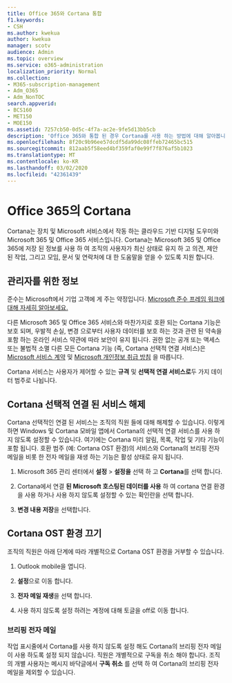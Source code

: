 ```yaml
---
title: Office 365와 Cortana 통합
f1.keywords:
- CSH
ms.author: kwekua
author: kwekua
manager: scotv
audience: Admin
ms.topic: overview
ms.service: o365-administration
localization_priority: Normal
ms.collection:
- M365-subscription-management
- Adm_O365
- Adm_NonTOC
search.appverid:
- BCS160
- MET150
- MOE150
ms.assetid: 7257cb50-0d5c-4f7a-ac2e-9fe5d13bb5cb
description: 'Office 365와 통합 된 경우 Cortana를 사용 하는 방법에 대해 알아봅니다. 관리 센터에서 Cortana를 해제 하 여 조직의 데이터에 대 한 액세스를 제한할 수 있습니다. '
ms.openlocfilehash: 8f20c9b96ee57dcdf5da99dc08ffeb72465bc515
ms.sourcegitcommit: 812aab5f58eed4bf359faf0e99f7f876af5b1023
ms.translationtype: MT
ms.contentlocale: ko-KR
ms.lasthandoff: 03/02/2020
ms.locfileid: "42361439"
---
```

# <a name="cortana-in-office-365"></a>Office 365의 Cortana

Cortana는 장치 및 Microsoft 서비스에서 작동 하는 클라우드 기반 디지털 도우미와 Microsoft 365 및 Office 365 서비스입니다. Cortana는 Microsoft 365 및 Office 365에 저장 된 정보를 사용 하 여 조직의 사용자가 최신 상태로 유지 하 고 의견, 제안 된 작업, 그리고 모임, 문서 및 연락처에 대 한 도움말을 얻을 수 있도록 지원 합니다.
  
## <a name="info-for-admins"></a>관리자를 위한 정보

준수는 Microsoft에서 기업 고객에 게 주는 약정입니다. [Microsoft 준수 프레임 워크에 대해 자세히 알아보세요.](https://go.microsoft.com/fwlink/p/?LinkId=2109173)

다른 Microsoft 365 및 Office 365 서비스와 마찬가지로 호환 되는 Cortana 기능은 보호 되며, 우발적 손실, 변경 으로부터 사용자 데이터를 보호 하는 것과 관련 된 약속을 포함 하는 온라인 서비스 약관에 따라 보안이 유지 됩니다. 권한 없는 공개 또는 액세스 또는 불법적 소멸 다른 모든 Cortana 기능 (즉, Cortana 선택적 연결 서비스)은 [Microsoft 서비스 계약](https://go.microsoft.com/fwlink/p/?LinkId=2109174) 및 [Microsoft 개인정보 취급 방침](https://go.microsoft.com/fwlink/p/?LinkId=2109175) 을 따릅니다.

Cortana 서비스는 사용자가 제어할 수 있는 **규격** 및 **선택적 연결 서비스로**두 가지 데이터 범주로 나뉩니다.

## <a name="turn-off-cortana-optional-connected-services"></a>Cortana 선택적 연결 된 서비스 해제

Cortana 선택적인 연결 된 서비스는 조직의 직원 들에 대해 해제할 수 있습니다. 이렇게 하면 Windows 및 Cortana 모바일 앱에서 Cortana의 선택적 연결 서비스를 사용 하지 않도록 설정할 수 있습니다. 여기에는 Cortana 미리 알림, 목록, 작업 및 기타 기능이 포함 됩니다. 호환 범주 (예: Cortana OST 환경)의 서비스와 Cortana의 브리핑 전자 메일을 비롯 한 전자 메일을 재생 하는 기능은 활성 상태로 유지 됩니다.

1. Microsoft 365 관리 센터에서 **설정** > **설정을** 선택 하 고 **Cortana**를 선택 합니다.

4. Cortana에서 연결 **된 Microsoft 호스팅된 데이터를 사용** 하 여 cortana 연결 환경을 사용 하거나 사용 하지 않도록 설정할 수 있는 확인란을 선택 합니다.

5. **변경 내용 저장**을 선택합니다.

## <a name="turn-off-cortana-ost-experiences"></a>Cortana OST 환경 끄기

조직의 직원은 아래 단계에 따라 개별적으로 Cortana OST 환경을 거부할 수 있습니다.

1. Outlook mobile을 엽니다.

2. **설정**으로 이동 합니다.
  
3. **전자 메일 재생**을 선택 합니다.

4. 사용 하지 않도록 설정 하려는 계정에 대해 토글을 off로 이동 합니다.

### <a name="briefing-email"></a>브리핑 전자 메일

작업 표시줄에서 Cortana를 사용 하지 않도록 설정 해도 Cortana의 브리핑 전자 메일이 사용 하도록 설정 되지 않습니다. 직원은 개별적으로 구독을 취소 해야 합니다. 조직의 개별 사용자는 메시지 바닥글에서 **구독 취소** 를 선택 하 여 Cortana의 브리핑 전자 메일을 제외할 수 있습니다.
